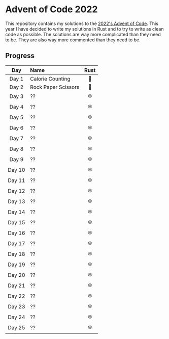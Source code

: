 # Advent of Code 2022

This repository contains my solutions to the [2022's Advent of Code](https://adventofcode.com/2022).
This year I have decided to write my solutions in Rust and to try to write as clean code as possible. The solutions are
way more complicated than they need to be. They are also way more commented than they need to be.

## Progress

|  Day   | Name                | Rust |
|:------:|:--------------------|:----:|
| Day 1  | Calorie Counting    |  🎄  |
| Day 2  | Rock Paper Scissors |  🎄  |
| Day 3  | ??                  |  ❄️  |
| Day 4  | ??                  |  ❄️  |
| Day 5  | ??                  |  ❄️  |
| Day 6  | ??                  |  ❄️  |
| Day 7  | ??                  |  ❄️  |
| Day 8  | ??                  |  ❄️  |
| Day 9  | ??                  |  ❄️  |
| Day 10 | ??                  |  ❄️  |
| Day 11 | ??                  |  ❄️  |
| Day 12 | ??                  |  ❄️  |
| Day 13 | ??                  |  ❄️  |
| Day 14 | ??                  |  ❄️  |
| Day 15 | ??                  |  ❄️  |
| Day 16 | ??                  |  ❄️  |
| Day 17 | ??                  |  ❄️  |
| Day 18 | ??                  |  ❄️  |
| Day 19 | ??                  |  ❄️  |
| Day 20 | ??                  |  ❄️  |
| Day 21 | ??                  |  ❄️  |
| Day 22 | ??                  |  ❄️  |
| Day 23 | ??                  |  ❄️  |
| Day 24 | ??                  |  ❄️  |
| Day 25 | ??                  |  ❄️  |
